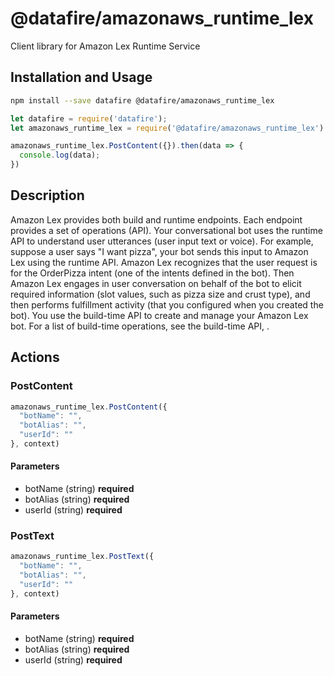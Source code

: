# @datafire/amazonaws_runtime_lex

Client library for Amazon Lex Runtime Service

## Installation and Usage
```bash
npm install --save datafire @datafire/amazonaws_runtime_lex
```

```js
let datafire = require('datafire');
let amazonaws_runtime_lex = require('@datafire/amazonaws_runtime_lex').create();

amazonaws_runtime_lex.PostContent({}).then(data => {
  console.log(data);
})
```

## Description
Amazon Lex provides both build and runtime endpoints. Each endpoint provides a set of operations (API). Your conversational bot uses the runtime API to understand user utterances (user input text or voice). For example, suppose a user says "I want pizza", your bot sends this input to Amazon Lex using the runtime API. Amazon Lex recognizes that the user request is for the OrderPizza intent (one of the intents defined in the bot). Then Amazon Lex engages in user conversation on behalf of the bot to elicit required information (slot values, such as pizza size and crust type), and then performs fulfillment activity (that you configured when you created the bot). You use the build-time API to create and manage your Amazon Lex bot. For a list of build-time operations, see the build-time API, . 

## Actions
### PostContent



```js
amazonaws_runtime_lex.PostContent({
  "botName": "",
  "botAlias": "",
  "userId": ""
}, context)
```

#### Parameters
* botName (string) **required**
* botAlias (string) **required**
* userId (string) **required**

### PostText



```js
amazonaws_runtime_lex.PostText({
  "botName": "",
  "botAlias": "",
  "userId": ""
}, context)
```

#### Parameters
* botName (string) **required**
* botAlias (string) **required**
* userId (string) **required**

